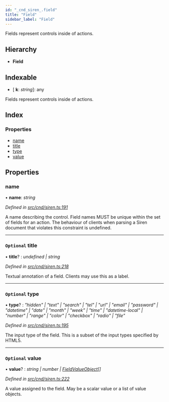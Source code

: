 ```yaml
---
id: "_cnd_siren_.field"
title: "Field"
sidebar_label: "Field"
---
```


Fields represent controls inside of actions.

## Hierarchy

* **Field**

## Indexable

* \[ **k**: *string*\]: any

Fields represent controls inside of actions.

## Index

### Properties

* [name](_cnd_siren_.field.md#name)
* [title](_cnd_siren_.field.md#optional-title)
* [type](_cnd_siren_.field.md#optional-type)
* [value](_cnd_siren_.field.md#optional-value)

## Properties

###  name

• **name**: *string*

*Defined in [src/cnd/siren.ts:191](https://github.com/comit-network/comit-js-sdk/blob/a4cf34a/src/cnd/siren.ts#L191)*

A name describing the control. Field names MUST be unique within the set of fields for an action. The behaviour of clients when parsing a Siren document that violates this constraint is undefined.

___

### `Optional` title

• **title**? : *undefined | string*

*Defined in [src/cnd/siren.ts:218](https://github.com/comit-network/comit-js-sdk/blob/a4cf34a/src/cnd/siren.ts#L218)*

Textual annotation of a field. Clients may use this as a label.

___

### `Optional` type

• **type**? : *"hidden" | "text" | "search" | "tel" | "url" | "email" | "password" | "datetime" | "date" | "month" | "week" | "time" | "datetime-local" | "number" | "range" | "color" | "checkbox" | "radio" | "file"*

*Defined in [src/cnd/siren.ts:195](https://github.com/comit-network/comit-js-sdk/blob/a4cf34a/src/cnd/siren.ts#L195)*

The input type of the field. This is a subset of the input types specified by HTML5.

___

### `Optional` value

• **value**? : *string | number | [FieldValueObject](_cnd_siren_.fieldvalueobject.md)[]*

*Defined in [src/cnd/siren.ts:222](https://github.com/comit-network/comit-js-sdk/blob/a4cf34a/src/cnd/siren.ts#L222)*

A value assigned to the field.  May be a scalar value or a list of value objects.
